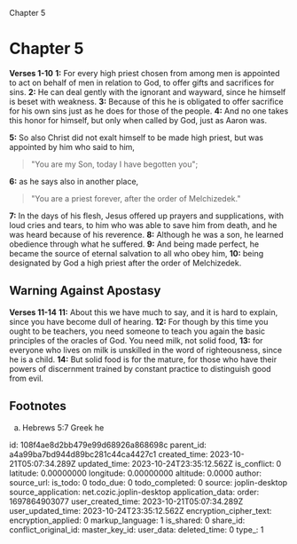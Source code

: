 Chapter 5

# Chapter 5

**Verses 1-10**
**1:** For every high priest chosen from among men is appointed to act on behalf of men in relation to God, to offer gifts and sacrifices for sins.
**2:** He can deal gently with the ignorant and wayward, since he himself is beset with weakness.
**3:** Because of this he is obligated to offer sacrifice for his own sins just as he does for those of the people.
**4:** And no one takes this honor for himself, but only when called by God, just as Aaron was.

**5:** So also Christ did not exalt himself to be made high priest, but was appointed by him who said to him,
> "You are my Son,
> today I have begotten you";

**6:** as he says also in another place,
> "You are a priest forever,
> after the order of Melchizedek."

**7:** In the days of his flesh, Jesus offered up prayers and supplications, with loud cries and tears, to him who was able to save him from death, and he was heard because of his reverence.
**8:** Although he was a son, he learned obedience through what he suffered.
**9:** And being made perfect, he became the source of eternal salvation to all who obey him,
**10:** being designated by God a high priest after the order of Melchizedek.

## Warning Against Apostasy

**Verses 11-14**
**11:** About this we have much to say, and it is hard to explain, since you have become dull of hearing.
**12:** For though by this time you ought to be teachers, you need someone to teach you again the basic principles of the oracles of God. You need milk, not solid food,
**13:** for everyone who lives on milk is unskilled in the word of righteousness, since he is a child.
**14:** But solid food is for the mature, for those who have their powers of discernment trained by constant practice to distinguish good from evil.

## Footnotes

<ol type='a'>
	<li>Hebrews 5:7 Greek he</li>
</ol>


id: 108f4ae8d2bb479e99d68926a868698c
parent_id: a4a99ba7bd944d89bc281c44ca4427c1
created_time: 2023-10-21T05:07:34.289Z
updated_time: 2023-10-24T23:35:12.562Z
is_conflict: 0
latitude: 0.00000000
longitude: 0.00000000
altitude: 0.0000
author: 
source_url: 
is_todo: 0
todo_due: 0
todo_completed: 0
source: joplin-desktop
source_application: net.cozic.joplin-desktop
application_data: 
order: 1697864903077
user_created_time: 2023-10-21T05:07:34.289Z
user_updated_time: 2023-10-24T23:35:12.562Z
encryption_cipher_text: 
encryption_applied: 0
markup_language: 1
is_shared: 0
share_id: 
conflict_original_id: 
master_key_id: 
user_data: 
deleted_time: 0
type_: 1